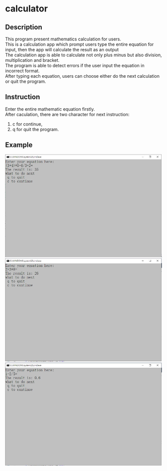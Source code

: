 # calculator

## Description
This program present mathematics calculation for users. <br/>
This is a calculation app which prompt users type the entire equation for input, then the app will calculate the result as an output <br/>
The calculation app is able to calculate not only plus minus but also division, multiplication and bracket. <br/>
The program is able to detect errors if the user input the equation in incorrect format. <br/>
After typing each equation, users can choose either do the next calculation or quit the program.

## Instruction
Enter the entire mathematic equation firstly. <br/>
After caculation, there are two character for next instruction: <br/>
  1. c for continue, 
  2. q for quit the program.

## Example
![alt text](https://github.com/JeffreyC1998/calculator/blob/master/result.JPG) <br/>
![alt text](https://github.com/JeffreyC1998/calculator/blob/master/result2.JPG) <br/>
![alt text](https://github.com/JeffreyC1998/calculator/blob/master/result3.JPG) <br/>
